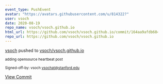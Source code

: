 ```yaml
---
event_type: PushEvent
avatar: "https://avatars.githubusercontent.com/u/814322?"
user: vsoch
date: 2020-08-19
repo_name: vsoch/vsoch.github.io
html_url: https://github.com/vsoch/vsoch.github.io/commit/164aa9afdb6845dc1757bea5efe7e6accd83d9d0
repo_url: https://github.com/vsoch/vsoch.github.io
---
```


<a href='https://github.com/vsoch' target='_blank'>vsoch</a> pushed to <a href='https://github.com/vsoch/vsoch.github.io' target='_blank'>vsoch/vsoch.github.io</a>

<small>adding opensource heartbeat post

Signed-off-by: vsoch <vsochat@stanford.edu></small>

<a href='https://github.com/vsoch/vsoch.github.io/commit/164aa9afdb6845dc1757bea5efe7e6accd83d9d0' target='_blank'>View Commit</a>